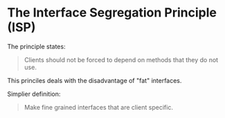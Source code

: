 # The Interface Segregation Principle (ISP)

The principle states:

> Clients should not be forced to depend on methods that they do not use.

This  princiles deals with the disadvantage of "fat" interfaces.

Simplier definition:

> Make fine grained interfaces that are client specific.
